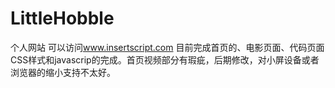# LittleHobble
个人网站
可以访问<a href="www.insertscript.com">www.insertscript.com</a>
目前完成首页的、电影页面、代码页面CSS样式和javascrip的完成。首页视频部分有瑕疵，后期修改，对小屏设备或者浏览器的缩小支持不太好。
